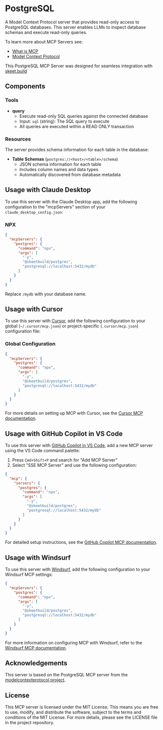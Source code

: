 # PostgreSQL

A Model Context Protocol server that provides read-only access to PostgreSQL databases. This server enables LLMs to inspect database schemas and execute read-only queries.

To learn more about MCP Servers see:
- [What is MCP](https://skeet.build/docs/guides/what-is-mcp)
- [Model Context Protocol](https://modelcontextprotocol.io/)

This PostgreSQL MCP Server was designed for seamless integration with [skeet.build](https://skeet.build)

## Components

### Tools

- **query**
  - Execute read-only SQL queries against the connected database
  - Input: `sql` (string): The SQL query to execute
  - All queries are executed within a READ ONLY transaction

### Resources

The server provides schema information for each table in the database:

- **Table Schemas** (`postgres://<host>/<table>/schema`)
  - JSON schema information for each table
  - Includes column names and data types
  - Automatically discovered from database metadata

## Usage with Claude Desktop

To use this server with the Claude Desktop app, add the following configuration to the "mcpServers" section of your `claude_desktop_config.json`:

### NPX

```json
{
  "mcpServers": {
    "postgres": {
      "command": "npx",
      "args": [
        "-y",
        "@skeetbuild/postgres",
        "postgresql://localhost:5432/mydb"
      ]
    }
  }
}
```

Replace `/mydb` with your database name.

## Usage with Cursor

To use this server with [Cursor](https://skeet.build/docs/apps/cursor#what-is-model-context-protocol), add the following configuration to your global (`~/.cursor/mcp.json`) or project-specific (`.cursor/mcp.json`) configuration file:

### Global Configuration

```json
{
  "mcpServers": {
    "postgres": {
      "command": "npx",
      "args": [
        "-y",
        "@skeetbuild/postgres",
        "postgresql://localhost:5432/mydb"
      ]
    }
  }
}
```

For more details on setting up MCP with Cursor, see the [Cursor MCP documentation](https://skeet.build/docs/apps/cursor#what-is-model-context-protocol).

## Usage with GitHub Copilot in VS Code

To use this server with [GitHub Copilot in VS Code](https://skeet.build/docs/apps/github-copilot), add a new MCP server using the VS Code command palette:

1. Press `Cmd+Shift+P` and search for "Add MCP Server"
2. Select "SSE MCP Server" and use the following configuration:

```json
{
  "mcp": {
    "servers": {
      "postgres": {
        "command": "npx",
        "args": [
          "-y",
          "@skeetbuild/postgres",
          "postgresql://localhost:5432/mydb"
        ]
      }
    }
  }
}
```

For detailed setup instructions, see the [GitHub Copilot MCP documentation](https://skeet.build/docs/apps/github-copilot).

## Usage with Windsurf

To use this server with [Windsurf](https://skeet.build/docs/apps/windsurf), add the following configuration to your Windsurf MCP settings:

```json
{
  "mcpServers": {
    "postgres": {
      "command": "npx",
      "args": [
        "-y",
        "@skeetbuild/postgres",
        "postgresql://localhost:5432/mydb"
      ]
    }
  }
}
```

For more information on configuring MCP with Windsurf, refer to the [Windsurf MCP documentation](https://skeet.build/docs/apps/windsurf).

## Acknowledgements

This server is based on the PostgreSQL MCP server from the [modelcontextprotocol project](https://github.com/modelcontextprotocol/servers/blob/main/src/postgres).

## License

This MCP server is licensed under the MIT License. This means you are free to use, modify, and distribute the software, subject to the terms and conditions of the MIT License. For more details, please see the LICENSE file in the project repository.